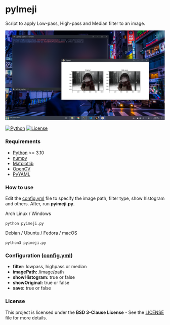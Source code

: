 # pyImeji

Script to apply Low-pass, High-pass and Median filter to an image.

![screenshot](./docs/screenshot2.png)

[![Python](https://img.shields.io/badge/Made%20with-Python-blue)](https://www.python.org/)
[![License](https://img.shields.io/badge/License-BSD%203--Clause-red)](./LICENSE)

### Requirements

* [Python](https://www.python.org/) >= 3.10
* [numpy](https://pypi.org/project/numpy/)
* [Matplotlib](https://pypi.org/project/matplotlib/)
* [OpenCV](https://pypi.org/project/opencv-python/)
* [PyYAML](https://pypi.org/project/PyYAML/)

### How to use

Edit the [config.yml](./config.yml) file to specify the image path, filter type, show histogram and others.
After, run __pyimeji.py__.

Arch Linux / Windows

    python pyimeji.py

Debian / Ubuntu / Fedora / macOS

    python3 pyimeji.py

### Configuration ([config.yml](./config.yml))

* __filter:__ lowpass, highpass or median
* __imagePath:__ /image/path
* __showHistogram:__ true or false
* __showOriginal:__ true or false
* __save:__ true or false

### License

This project is licensed under the __BSD 3-Clause License__ - See the [LICENSE](./LICENSE) file for more details.
